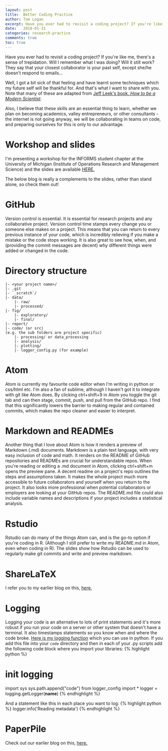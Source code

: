 ```yaml
---
layout: post
title:  Better Coding Practice
author: Tom Logan
excerpt: Have you ever had to revisit a coding project? If you're like me, there's a sense of trepidation. Will I remember what I was doing? Will it still work?  Here are some techniques that may make you a happier and more efficient researcher.
date:   2018-01-31
categories: research-practice
comments: true
toc: true
---
```


Have you ever had to revisit a coding project? If you're like me, there's a sense of trepidation. Will I remember what I was doing? Will it still work?  
They say that your closest collaborator is your past self, except she/he doesn't respond to emails...

Well, I got a bit sick of that feeling and have learnt some techniques which my future self will be thankful for. And that's what I want to share with you. Note that many of these are adapted from [Jeff Leek's book, *How to be a Modern Scientist*](http://jtleek.com/book/).  

Also, I believe that these skills are an essential thing to learn, whether we plan on becoming academics, valley entrepreneurs, or other consultants - the internet is not going anyway, we will be collaborating in teams on code, and preparing ourselves for this is only to our advantage.

# Workshop and slides
I'm presenting a workshop for the INFORMS student chapter at the University of Michigan (Institute of Operations Research and Management Science) and the slides are available [HERE.](/assets/blog/2018-01-31-better-coding-practices/informs_better-coding-practices.pptx)

The below blog is really a complements to the slides, rather than stand alone, so check them out!

# GitHub
Version control is essential. It is essential for research projects and any collaborative project.
Version control time stamps every change you or someone else makes on a project.
This means that you can return to every previous instance of your code, which is incredibly relieving if you make a mistake or the code stops working.
It is also great to see how, when, and (providing the commit messages are decent) why different things were added or changed in the code.

# Directory structure
    |- <your project name>/
    |- .git
    |- `_scratch`/
    |- data/
        |- raw/
        |- processed/
    |- fig/
        |- exploratory/
        |- final/
    |- report/
    |- code/ (or src)
    (e.g. the sub folders are project specific)
        |- processing/ or data_processing
        |- analysis/
        |- plotting/
        |- logger_config.py (for example)

# Atom
Atom is currently my favourite code editor when I'm writing in python or css/html etc.
I'm also a fan of sublime, although I haven't got it to integrate with git like Atom does.
By clicking ctrl+shift+9 in Atom you toggle the git tab and can then stage, commit, push, and pull from the GitHub repo.
I find that this significantly lowers the barrier to making regular and contained commits, which makes the repo cleaner and easier to interpret.

# Markdown and READMEs
Another thing that I love about Atom is how it renders a preview of Markdown (.md) documents.
Markdown is a plain text language, with very easy inclusion of code and math.
It renders on the README of GitHub repositories and READMEs are crucial for understandable repos.
When you're reading or editing a .md document in Atom, clicking ctrl+shift+m opens the preview pane.
A decent readme on a project's repo outlines the steps and assumptions taken.
It makes the whole project much more accessible to future collaborators and yourself when you return to the project.
It also looks more professional when potential collaborators or employers are looking at your GitHub repos.
The README.md file could also include variable names and descriptions if your project includes a statistical analysis.

# Rstudio
Rstudio can do many of the things Atom can, and is the go-to option if you're coding in R. (Although I still prefer to write my README.md in Atom, even when coding in R).
The slides show how Rstudio can be used to regularly make git commits and write and preview markdown.

# ShareLaTeX
I refer you to my earlier blog on this, [here.](http://reckoningrisk.com/research-practice/2017/comparing-editors-for-reports/)

# Logging
Logging your code is an alternative to lots of print statements and it's more robust if you run your code on a server or other system that doesn't have a terminal.
It also timestamps statements so you know when and where the code broke.
[Here is my logging function](/assets/blog/2018-01-31-better-coding-practices/logger_config.py) which you can use in python.
If you add this file into your `code` directory and then in each of your .py scripts add the following code block where you import your libraries:
{% highlight python %}
# init logging
import sys
sys.path.append("code")
from logger_config import *
logger = logging.getLogger(__name__)
{% endhighlight %}

And a statement like this in each place you want to log:
{% highlight python %}
logger.info('Reading metadata')
{% endhighlight %}

# PaperPile
Check out our earlier blog on this, [here.](http://reckoningrisk.com/research-practice/2017/literature-reviews/)

